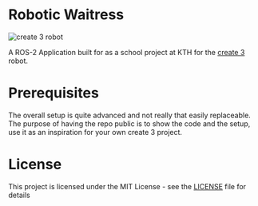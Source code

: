 # Robotic Waitress

![create 3 robot](https://edu.irobot.com/assets/img/Create-3-Robot.png)

A ROS-2 Application built for as a school project at KTH for the [create 3](https://edu.irobot.com/what-we-offer/create3) robot.

# Prerequisites
The overall setup is quite advanced and not really that easily replaceable. The purpose of having the repo public is to show the code and the setup, use it as an inspiration for your own create 3 project.

# License
This project is licensed under the MIT License - see the [LICENSE](LICENSE) file for details